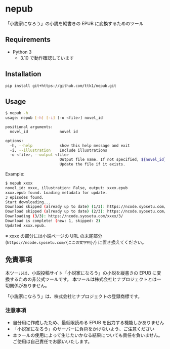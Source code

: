 # nepub

「小説家になろう」の小説を縦書きの EPUB に変換するためのツール

## Requirements

* Python 3
  * 3.10 で動作確認しています

## Installation

```sh
pip install git+https://github.com/ttk1/nepub.git
```

## Usage

```sh
$ nepub -h
usage: nepub [-h] [-i] [-o <file>] novel_id

positional arguments:
  novel_id              novel id

options:
  -h, --help            show this help message and exit
  -i, --illustration    Include illustrations
  -o <file>, --output <file>
                        Output file name. If not specified, ${novel_id}.epub is used.
                        Update the file if it exists.
```

Example:

```sh
$ nepub xxxx
novel_id: xxxx, illustration: False, output: xxxx.epub
xxxx.epub found. Loading metadata for update.
3 episodes found.
Start downloading...
Download skipped (already up to date) (1/3): https://ncode.syosetu.com/xxxx/1/
Download skipped (already up to date) (2/3): https://ncode.syosetu.com/xxxx/2/
Downloading (3/3): https://ncode.syosetu.com/xxxx/3/
Download is complete! (new: 1, skipped: 2)
Updated xxxx.epub.
```

※ xxxx の部分には小説ページの URL の末尾部分 (`https://ncode.syosetu.com/{ここの文字列}/`) に置き換えてください。

## 免責事項

本ツールは、小説投稿サイト「小説家になろう」の小説を縦書きの EPUB に変換するための非公式ツールです。
本ツールは株式会社ヒナプロジェクトとは一切関係がありません。

「小説家になろう」は、株式会社ヒナプロジェクトの登録商標です。

### 注意事項

* 自分用に作成したため、最低限読める EPUB を出力する機能しかありません
* 「小説家になろう」のサーバーに負荷をかけないよう、ご注意ください
* 本ツールの使用によって生じたいかなる結果についても責任を負いません。ご使用は自己責任でお願いいたします。
